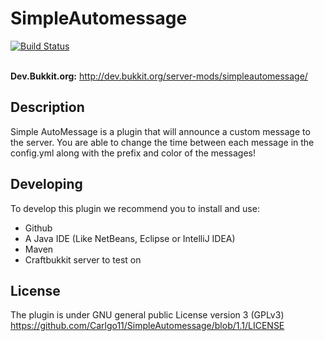 SimpleAutomessage
=================
[![Build Status](https://travis-ci.org/Carlgo11/SimpleAutomessage.png)](https://travis-ci.org/Carlgo11/SimpleAutomessage)<br><br>

 **Dev.Bukkit.org:** http://dev.bukkit.org/server-mods/simpleautomessage/

## Description

Simple AutoMessage is a plugin that will announce a custom message to the server.
You are able to change the time between each message in the config.yml along with the prefix and color of the messages!

## Developing

To develop this plugin we recommend you to install and use:

+ Github
+ A Java IDE (Like NetBeans, Eclipse or IntelliJ IDEA)
+ Maven
+ Craftbukkit server to test on


## License

The plugin is under GNU general public License version 3 (GPLv3)
https://github.com/Carlgo11/SimpleAutomessage/blob/1.1/LICENSE
